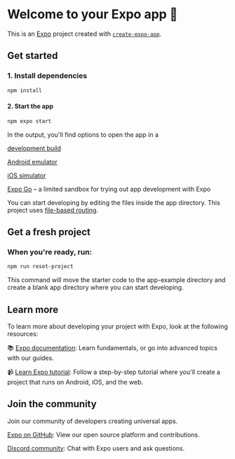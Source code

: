 # Welcome to your Expo app 👋

This is an [Expo](https://expo.dev/) project created with [`create-expo-app`](https://docs.expo.dev/get-started/create-a-new-app/).

## Get started

### 1. Install dependencies

```bash
npm install

```
#### 2. Start the app

```bash
npm expo start

```
In the output, you'll find options to open the app in a

[development build](https://docs.expo.dev/development/build/)

[Android emulator](https://docs.expo.dev/workflow/android-studio-emulator/)

[iOS simulator](https://docs.expo.dev/workflow/ios-simulator/)

[Expo Go](https://expo.dev/client) – a limited sandbox for trying out app development with Expo

You can start developing by editing the files inside the app directory. This project uses [file-based routing](https://docs.expo.dev/router/introduction/).

## Get a fresh project

### When you're ready, run:
```bash
npm run reset-project

```
This command will move the starter code to the app-example directory and create a blank app directory where you can start developing.

## Learn more

To learn more about developing your project with Expo, look at the following resources:

📚 [Expo documentation](https://docs.expo.dev/): Learn fundamentals, or go into advanced topics with our guides.

📹 [Learn Expo tutorial](https://docs.expo.dev/tutorial/introduction/): Follow a step-by-step tutorial where you'll create a project that runs on Android, iOS, and the web.

## Join the community
Join our community of developers creating universal apps.

[Expo on GitHub](https://github.com/expo): View our open source platform and contributions.

[Discord community](https://discord.com/invite/expo): Chat with Expo users and ask questions.
